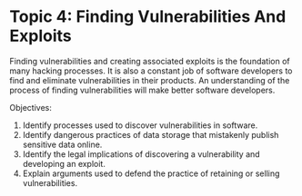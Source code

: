 # Topic 4: Finding Vulnerabilities And Exploits
Finding vulnerabilities and creating associated exploits is the foundation of many hacking processes. It is also a constant job of software developers to find and eliminate vulnerabilities in their products. An understanding of the process of finding vulnerabilities will make better software developers.

Objectives:
1. Identify processes used to discover vulnerabilities in software.
2. Identify dangerous practices of data storage that mistakenly publish sensitive data online.
3. Identify the legal implications of discovering a vulnerability and developing an exploit.
4. Explain arguments used to defend the practice of retaining or selling vulnerabilities.
